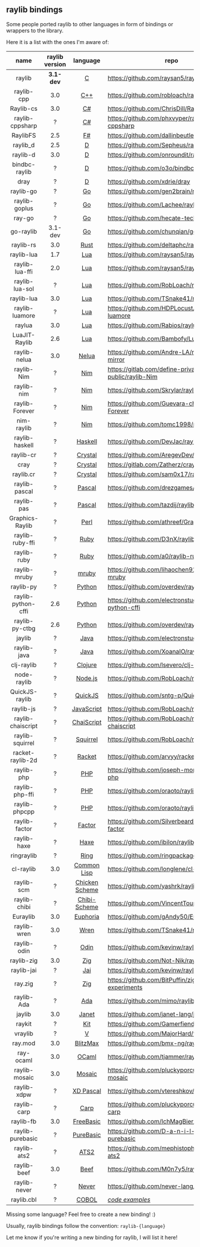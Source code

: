 ## raylib bindings

Some people ported raylib to other languages in form of bindings or wrappers to the library.

Here it is a list with the ones I'm aware of:

|  name              | raylib version | language  | repo                                                                 |
|:------------------:|:-------------: | :--------:|----------------------------------------------------------------------|
| raylib             | **3.1-dev** | [C](https://en.wikipedia.org/wiki/C_(programming_language))    | https://github.com/raysan5/raylib    |
| raylib-cpp         | 3.0 | [C++](https://en.wikipedia.org/wiki/C%2B%2B)            | https://github.com/robloach/raylib-cpp          |
| Raylib-cs          | 3.0 | [C#](https://en.wikipedia.org/wiki/C_Sharp_(programming_language))       | https://github.com/ChrisDill/Raylib-cs      |
| raylib-cppsharp    | ? | [C#](https://en.wikipedia.org/wiki/C_Sharp_(programming_language))       | https://github.com/phxvyper/raylib-cppsharp |
| RaylibFS           | 2.5 | [F#](https://fsharp.org/)             | https://github.com/dallinbeutler/RaylibFS     |
| raylib_d           | 2.5 | [D](https://dlang.org/)               | https://github.com/Sepheus/raylib_d     |
| raylib-d           | 3.0 | [D](https://dlang.org/)               | https://github.com/onroundit/raylib-d     |
| bindbc-raylib      | ? | [D](https://dlang.org/)               | https://github.com/o3o/bindbc-raylib   |
| dray               | ? | [D](https://dlang.org/)               | https://github.com/xdrie/dray       |
| raylib-go          | ? | [Go](https://golang.org/)             | https://github.com/gen2brain/raylib-go  |
| raylib-goplus      | ? | [Go](https://golang.org/)             | https://github.com/Lachee/raylib-goplus         |
| ray-go             | ? | [Go](https://golang.org/)             | https://github.com/hecate-tech/ray-go     |
| go-raylib          | 3.1-dev | [Go](https://golang.org/)       | https://github.com/chunqian/go-raylib  |
| raylib-rs          | 3.0 | [Rust](https://www.rust-lang.org/)    | https://github.com/deltaphc/raylib-rs     |
| raylib-lua         | 1.7 | [Lua](http://www.lua.org/)            | https://github.com/raysan5/raylib-lua       |
| raylib-lua-ffi     | 2.0 | [Lua](http://www.lua.org/)            | https://github.com/raysan5/raylib/issues/693    |
| raylib-lua-sol     | ? | [Lua](http://www.lua.org/)            | https://github.com/RobLoach/raylib-lua-sol     |
| raylib-lua         | 3.0 | [Lua](http://www.lua.org/)            | https://github.com/TSnake41/raylib-lua       |
| raylib-luamore     | ? | [Lua](http://www.lua.org/)            | https://github.com/HDPLocust/raylib-luamore    |
| raylua             | 3.0 | [Lua](http://www.lua.org/)            | https://github.com/Rabios/raylua          |
| LuaJIT-Raylib      | 2.6 | [Lua](http://www.lua.org/)            | https://github.com/Bambofy/LuaJIT-Raylib    |
| raylib-nelua       | 3.0 | [Nelua](https://nelua.io/)            | https://github.com/Andre-LA/raylib-nelua-mirror     |
| raylib-Nim         | ? | [Nim](https://nim-lang.org/)          | https://gitlab.com/define-private-public/raylib-Nim     |
| raylib-nim         | ? | [Nim](https://nim-lang.org/)          | https://github.com/Skrylar/raylib-nim                  |
| raylib-Forever     | ? | [Nim](https://nim-lang.org/)          | https://github.com/Guevara-chan/Raylib-Forever    |
| nim-raylib         | ? | [Nim](https://nim-lang.org/)          | https://github.com/tomc1998/nim-raylib            |
| raylib-haskell     | ? | [Haskell](https://www.haskell.org/)   | https://github.com/DevJac/raylib-haskell |
| raylib-cr          | ? | [Crystal](https://crystal-lang.org/)  | https://github.com/AregevDev/raylib-cr      |
| cray               | ? | [Crystal](https://crystal-lang.org/)  | https://gitlab.com/Zatherz/cray           |
| raylib.cr          | ? | [Crystal](https://crystal-lang.org/)  | https://github.com/sam0x17/raylib.cr     |
| raylib-pascal      | ? | [Pascal](https://en.wikipedia.org/wiki/Pascal_(programming_language))         | https://github.com/drezgames/raylib-pascal    |
| raylib-pas         | ? | [Pascal](https://en.wikipedia.org/wiki/Pascal_(programming_language))         | https://github.com/tazdij/raylib-pas      |
| Graphics-Raylib    | ? | [Perl](https://www.perl.org/)            | https://github.com/athreef/Graphics-Raylib      |
| raylib-ruby-ffi    | ? | [Ruby](https://www.ruby-lang.org/en/)    | https://github.com/D3nX/raylib-ruby-ffi      |
| raylib-ruby        | ? | [Ruby](https://www.ruby-lang.org/en/)    | https://github.com/a0/raylib-ruby        |
| raylib-mruby       | ? | [mruby](https://github.com/mruby/mruby)  | https://github.com/lihaochen910/raylib-mruby    |
| raylib-py          | ? | [Python](https://www.python.org/)        | https://github.com/overdev/raylib-py       |
| raylib-python-cffi | 2.6 | [Python](https://www.python.org/)        | https://github.com/electronstudio/raylib-python-cffi    |
| raylib-py-ctbg     | 2.6 | [Python](https://www.python.org/)        | https://github.com/overdev/raylib-py-ctbg                 |
| jaylib             | ? | [Java](https://en.wikipedia.org/wiki/Java_(programming_language))           | https://github.com/electronstudio/jaylib/   |
| raylib-java        | ? | [Java](https://en.wikipedia.org/wiki/Java_(programming_language))           | https://github.com/XoanaIO/raylib-java   |
| clj-raylib         | ? | [Clojure](https://clojure.org/)          | https://github.com/lsevero/clj-raylib       |
| node-raylib        | ? | [Node.js](https://nodejs.org/en/)        | https://github.com/RobLoach/node-raylib     |
| QuickJS-raylib     | ? | [QuickJS](https://bellard.org/quickjs/)  | https://github.com/sntg-p/QuickJS-raylib    |
| raylib-js          | ? | [JavaScript](https://en.wikipedia.org/wiki/JavaScript)     | https://github.com/RobLoach/raylib-js    |
| raylib-chaiscript  | ? | [ChaiScript](http://chaiscript.com/)     | https://github.com/RobLoach/raylib-chaiscript        |
| raylib-squirrel    | ? | [Squirrel](http://www.squirrel-lang.org/)     | https://github.com/RobLoach/raylib-squirrel    |
| racket-raylib-2d   | ? | [Racket](https://racket-lang.org/)       | https://github.com/arvyy/racket-raylib-2d           |
| raylib-php         | ? | [PHP](https://en.wikipedia.org/wiki/PHP)      | https://github.com/joseph-montanez/raylib-php   |
| raylib-php-ffi     | ? | [PHP](https://en.wikipedia.org/wiki/PHP)      | https://github.com/oraoto/raylib-php-ffi      |
| raylib-phpcpp      | ? | [PHP](https://en.wikipedia.org/wiki/PHP)      | https://github.com/oraoto/raylib-phpcpp      |
| raylib-factor      | ? | [Factor](https://factorcode.org/)        | https://github.com/Silverbeard00/raylib-factor  |
| raylib-haxe        | ? | [Haxe](https://haxe.org/)                | https://github.com/ibilon/raylib-haxe           |
| ringraylib         | ? | [Ring](http://ring-lang.sourceforge.net/)  | https://github.com/ringpackages/ringraylib     |
| cl-raylib          | 3.0 | [Common Lisp](https://common-lisp.net/)    | https://github.com/longlene/cl-raylib    |
| raylib-scm         | ? | [Chicken Scheme](https://www.call-cc.org/) | https://github.com/yashrk/raylib-scm     |
| raylib-chibi       | ? | [Chibi-Scheme](https://github.com/ashinn/chibi-scheme)   | https://github.com/VincentToups/raylib-chibi  |
| Euraylib           | 3.0 | [Euphoria](https://openeuphoria.org/)  | https://github.com/gAndy50/Euraylib          |
| raylib-wren        | 3.0 | [Wren](http://wren.io/)           | https://github.com/TSnake41/raylib-wren           |
| raylib-odin        | ? | [Odin](https://odin-lang.org/)            | https://github.com/kevinw/raylib-odin     |
| raylib-zig         | 3.0 | [Zig](https://ziglang.org/)               | https://github.com/Not-Nik/raylib-zig     |
| raylib-jai         | ? | [Jai](https://github.com/BSVino/JaiPrimer/blob/master/JaiPrimer.md)  | https://github.com/kevinw/raylib-jai   |
| ray.zig            | ? | [Zig](https://ziglang.org/)               | https://github.com/BitPuffin/zig-raylib-experiments |
| raylib-Ada         | ? | [Ada](https://www.adacore.com/about-ada)  | https://github.com/mimo/raylib-Ada        |
| jaylib             | 3.0 | [Janet](https://janet-lang.org/)          | https://github.com/janet-lang/jaylib      |
| raykit             | ? | [Kit](https://www.kitlang.org/)           | https://github.com/Gamerfiend/raykit      |
| vraylib            | ? | [V](https://vlang.io/)                    | https://github.com/MajorHard/vraylib      |
| ray.mod            | 3.0 | [BlitzMax](https://blitzmax.org/)         | https://github.com/bmx-ng/ray.mod         |
| ray-ocaml          | 3.0 | [OCaml](https://ocaml.org/)               | https://github.com/tjammer/raylib-ocaml   |
| raylib-mosaic      | 3.0 | [Mosaic](https://github.com/sal55/langs/tree/master/Mosaic)     | https://github.com/pluckyporcupine/raylib-mosaic   |
| raylib-xdpw        | ? | [XD Pascal](https://github.com/vtereshkov/xdpw)     | https://github.com/vtereshkov/raylib-xdpw   |
| raylib-carp        | ? | [Carp](https://github.com/carp-lang/Carp)           | https://github.com/pluckyporcupine/raylib-carp   |
| raylib-fb          | 3.0 | [FreeBasic](https://www.freebasic.net/)    | https://github.com/IchMagBier/raylib-fb  |
| raylib-purebasic   | ? | [PureBasic](https://www.purebasic.com/)    | https://github.com/D-a-n-i-l-o/raylib-purebasic   |
| raylib-ats2        | ? | [ATS2](http://www.ats-lang.org/)           | https://github.com/mephistopheles-8/raylib-ats2      |
| raylib-beef        | 3.0 | [Beef](https://www.beeflang.org/)          | https://github.com/M0n7y5/raylib-beef    |
| raylib-never       | ? | [Never](https://github.com/never-lang/never) | https://github.com/never-lang/raylib-never |
| raylib.cbl         | ? | [COBOL](https://en.wikipedia.org/wiki/COBOL)        | *[code examples](https://github.com/Martinfx/Cobol/tree/master/OpenCobol/Games/raylib)* |

 
Missing some language? Feel free to create a new binding! :)

Usually, raylib bindings follow the convention: `raylib-{language}`

Let me know if you're writing a new binding for raylib, I will list it here!
